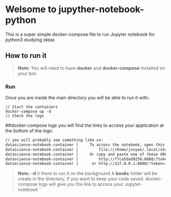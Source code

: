 Welsome to jupyther-notebook-python
===================================

This is a super simple docker-compose file to run Jupyter notebook for python3 studying ideas


How to run it
------------

> **Note:**
> You will need to have **docker** and **docker-compose** installed on your box

### Run
Once you are inside the main directory you will be able to run it with:
```shell
// Start the containers
docker-compose up -d
// Check the logs
```
##docker-compose logs
you will find the links to access your application at the bottom of the logs:
```bash
// you will probably see something like so:
datascience-notebook-container |     To access the notebook, open this file in a browser:
datascience-notebook-container |         file:///home/jovyan/.local/share/jupyter/runtime/nbserver-8-open.html
datascience-notebook-container |     Or copy and paste one of these URLs:
datascience-notebook-container |         http://f7ca5dad9256:8888/?token=10965eb664a09db84949fd0da79b4d4903df53ca1d979ecf
datascience-notebook-container |      or http://127.0.0.1:8888/?token=10965eb664a09db84949fd0da79b4d4903df53ca1d979ecf
```


> **Note:**  **-d** it there to run it on the background
> A **books** folder will be create in the directory, if you want to keep your code saved.
> docker-compose logs will give you the link to access your Jupyter-notebook```
